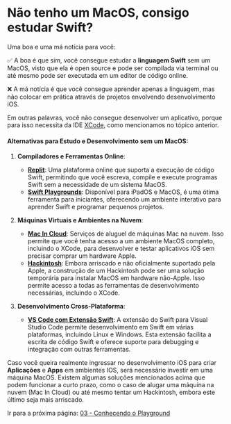 # Não tenho um MacOS, consigo estudar Swift?

Uma boa e uma má notícia para você: 

✅ A boa é que sim, você consegue estudar a **linguagem Swift** sem um MacOS, visto que ela é open source e pode ser compilada via terminal ou até mesmo pode ser executada em um editor de código online. 

❌ A má notícia é que você consegue aprender apenas a linguagem, mas não colocar em prática através de projetos envolvendo desenvolvimento iOS. 

Em outras palavras, você não consegue desenvolver um aplicativo, porque para isso necessita da IDE [XCode](https://developer.apple.com/xcode/), como mencionamos no tópico anterior.

#### Alternativas para Estudo e Desenvolvimento sem um MacOS:

1. **Compiladores e Ferramentas Online**:
   - **[Replit](https://replit.com/)**: Uma plataforma online que suporta a execução de código Swift, permitindo que você escreva, compile e execute programas Swift sem a necessidade de um sistema MacOS.
   - **[Swift Playgrounds](https://developer.apple.com/swift-playgrounds/)**: Disponível para iPadOS e MacOS, é uma ótima ferramenta para iniciantes, oferecendo um ambiente interativo para aprender Swift e programar pequenos projetos.

2. **Máquinas Virtuais e Ambientes na Nuvem**:
   - **[Mac In Cloud](https://www.macincloud.com/)**: Serviços de aluguel de máquinas Mac na nuvem. Isso permite que você tenha acesso a um ambiente MacOS completo, incluindo o XCode, para desenvolver e testar aplicativos iOS sem precisar comprar um hardware Apple.
   - **[Hackintosh](https://hackintosh.com/)**: Embora arriscado e não oficialmente suportado pela Apple, a construção de um Hackintosh pode ser uma solução temporária para instalar MacOS em hardware não-Apple. Isso permite acesso a todas as ferramentas de desenvolvimento necessárias, incluindo o XCode.

3. **Desenvolvimento Cross-Plataforma**:
   - **[VS Code com Extensão Swift](https://www.swift.org/blog/vscode-extension/)**: A extensão do Swift para Visual Studio Code permite desenvolvimento em Swift em várias plataformas, incluindo Linux e Windows. Esta extensão facilita a escrita de código Swift e oferece suporte para debugging e integração com outras ferramentas.

Caso você queira realmente ingressar no desenvolvimento iOS para criar **Aplicações** e **Apps** em ambientes IOS, será necessário investir em uma máquina MacOS. Existem algumas soluções mencionados acima que podem funcionar a curto prazo, como o caso de alugar uma máquina na nuvem (Mac In Cloud) ou até mesmo tentar um Hackintosh, embora este último seja mais arriscado. 

Ir para a próxima página: [03 - Conhecendo o Playground](03-conhecendo-playgrounds.md)